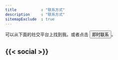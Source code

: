 ```yaml
---
title           : "联系方式"
description     : "联系方式"
sitemapExclude  : true
---
```


可以从下面的社交平台上找到我。或者点击 <button class="button" onclick="myFunction()">即时联系</button>。

<!--
![WeChat QR code](wechat_QR.jpg)
-->


{{< social >}}
---


<!--
{{< contact-form >}}
-->
